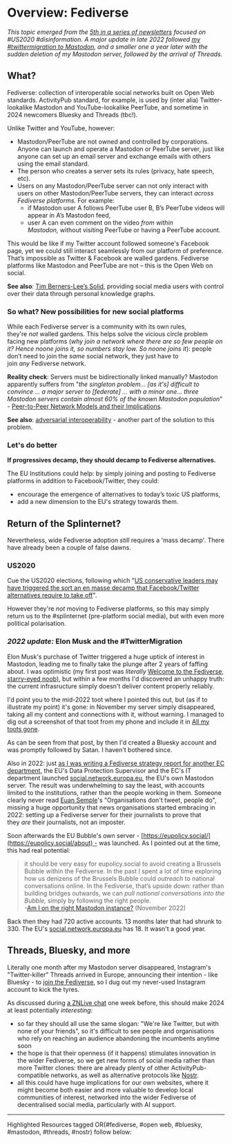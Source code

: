 # Overview: Fediverse

_This topic emerged from the_ [_5th in a series of newsletters_](https://mathewlowry.medium.com/50-resources-and-five-editions-later-us2020-disinformation-news-ed-5-629f0a643bfe) _focused on #US2020 #disinformation. A major update in late 2022 followed_ [_my #twittermigration to Mastodon_](https://mathewlowry.medium.com/welcome-to-the-fediverse-starry-eyed-noob-twittermigration-day-3-57b99350414)_, and a smaller one a year later with the sudden deletion of my Mastodon server, followed by the arrival of Threads._

## What?

Fediverse: collection of interoperable social networks built on Open Web standards. ActivityPub standard, for example, is used by (inter alia) Twitter-lookalike Mastodon and YouTube-lookalike PeerTube, and sometime in 2024 newcomers Bluesky and Threads (tbc!).

Unlike Twitter and YouTube, however:

- Mastodon/PeerTube are not owned and controlled by corporations. Anyone can launch and operate a Mastodon or PeerTube server, just like anyone can set up an email server and exchange emails with others using the email standard.
- The person who creates a server sets its rules (privacy, hate speech, etc).
- Users on any Mastodon/PeerTube server can not only interact with users on other Mastodon/PeerTube servers, they can interact _across Fediverse platforms._ For example:
    - if Mastodon user A follows PeerTube user B, B’s PeerTube videos will appear in A’s Mastodon feed,
    - user A can even comment on the video _from within Mastodon,_ without visiting PeerTube or having a PeerTube account.

This would be like if my Twitter account followed someone's Facebook page, yet we could still interact seamlessly from our platform of preference. That’s impossible as Twitter & Facebook are walled gardens. Fediverse platforms like Mastodon and PeerTube are not – this is the Open Web on social.

**See also**: [Tim Berners-Lee’s Solid](https://solid.mit.edu/), providing social media users with control over their data through personal knowledge graphs.

### So what? New possibilities for new social platforms

While each Fediverse server is a community with its own rules, they're _not_ walled gardens. This helps solve the vicious circle problem facing new platforms (_why join a network where there are so few people on it? Hence noone joins it, so numbers stay low. So noone joins it_): people don’t need to join the _same_ social network, they just have to join _any_ Fediverse network. 

**Reality check**: Servers must be bidirectionally linked manually? Mastodon apparently suffers from "_the singleton problem... [as it's] difficult to convince ... a major server to [federate] ... with a minor one... three Mastodon servers contain almost 60% of the known Mastodon population_" - [Peer-to-Peer Network Models and their Implications](https://backdrifting.net/post/042_p2p_models).

**See also**: [adversarial interoperability](https://myhub.ai/@mathewlowry/?tags=adversarial+interoperability) - another part of the solution to this problem.

### Let's do better

**If progressives decamp, they should decamp to Fediverse alternatives.**

The EU Institutions could help: by simply joining and posting to Fediverse platforms in addition to Facebook/Twitter, they could:

- encourage the emergence of alternatives to today’s toxic US platforms,
- add a new dimension to the EU's strategy towards them.

## Return of the Splinternet?

Nevertheless, wide Fediverse adoption _still_ requires a 'mass decamp'. There have already been a couple of false dawns.

### US2020

Cue the US2020 elections, following which "[US conservative leaders may have triggered the sort an en masse decamp that Facebook/Twitter alternatives require to take off](https://myhub.ai/items/how-some-conservatives-have-switched-to-parler-rumble-and-newsmax-the-new-york-times)".

However they're _not_ moving to Fediverse platforms, so this may simply return us to the #splinternet (pre-platform social media), but with even more political polarisation.

### _2022 update:_ Elon Musk and the #TwitterMigration

Elon Musk's purchase of Twitter triggered a huge uptick of interest in Mastodon, leading me to finally take the plunge after 2 years of faffing about. I was optimistic (my first post was _literally_ [Welcome to the Fediverse, starry-eyed noob)](https://mathewlowry.medium.com/welcome-to-the-fediverse-starry-eyed-noob-twittermigration-day-3-57b99350414), but within a few months I'd discovered an unhappy truth: the current infrasructure simply doesn't deliver content properly reliably.

I'd point you to the mid-2022 toot where I pointed this out, but (as if to illustrate my point) it's gone: in November my server simply disappeared, taking all my content and connections with it, without warning. I managed to dig out a screenshot of that toot from my phone and include it in [All my toots gone](https://mathewlowry.medium.com/all-my-toots-gone-e844f7c5f255).

As can be seen from that post, by then I'd created a Bluesky account and was promptly followed by Satan. I haven't bothered since.

Also in 2022: just [as I was writing a Fediverse strategy report for another EC department](https://campaign.openworlds.info/@mathew/109270237442798710), the EU's Data Protection Supervisor and the EC's IT department launched [social.network.europa.eu](https://social.network.europa.eu/explore), the EU's own Mastodon server. The result was underwhelming to say the least, with accounts limited to the institutions, rather than the people working in them. Someone clearly never read [Euan Semple](https://euansemple.blog/)'s "Organisations don't tweet, people do", missing a huge opportunity that news organisations started embracing in 2022: setting up a Fediverse server for their journalists to prove that they _are_ their journalists, not an imposter.

Soon afterwards the EU Bubble's own server - [https://eupolicy.social/](https://eupolicy.social/about) - was launched. As I pointed out at the time, this had real potential:

> it should be very easy for eupolicy.social to avoid creating a Brussels Bubble within the Fediverse. In the past I spent a lot of time exploring how us denizens of the Brussels Bubble could _outreach_ to national conversations online. In the Fediverse, that’s upside down: rather than building bridges outwards, we can _pull national conversations into the Bubble,_ simply by following the right people.  
> -[Am I on the right Mastodon instance?](https://mathewlowry.medium.com/am-i-on-the-right-mastodon-instance-a0aee14ca00f) (November 2022)

Back then they had 720 active accounts. 13 months later that had shrunk to 330. The EU's [social.network.europa.eu](https://social.network.europa.eu/explore) has 18. It wasn't a good year.

## Threads, Bluesky, and more

Literally one month after my Mastodon server disappeared, Instagram's "Twitter-killer" Threads arrived in Europe, announcing their intention - like Bluesky - to [join the Fediverse](https://www.threads.net/@mosseri/post/C046LSmPAuN), so I dug out my never-used Instagram account to kick the tyres.

As discussed during [a ZNLive chat](https://www.linkedin.com/feed/update/urn:li:activity:7140976711302545408/) one week before, this should make 2024 at least potentially _interesting:_

- so far they should all use the same slogan: "We're like Twitter, but with none of your friends", so it's difficult to see people and organisations who rely on reaching an audience abandoning the incumbents anytime soon
- the hope is that their openness (if it happens) stimulates innovation in the wider Fediverse, so we get new forms of social media rather than more Twitter clones: there are already plenty of other ActivityPub-compatible networks, as well as alternative protocols like [Nostr](https://nostr.com/).
- all this could have huge implications for our own websites, where it might become both easier and more valuable to develop local communities of interest, networked into the wider Fediverse of decentralised social media, particularly with AI support.

---

Highlighted Resources tagged OR(#fediverse, #open web, #bluesky, #mastodon, #threads, #nostr) follow below: